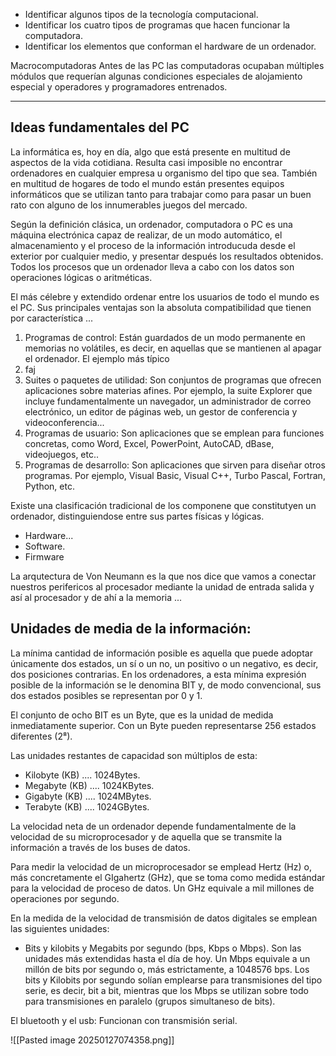- Identificar algunos tipos de la tecnología computacional.
- Identificar los cuatro tipos de programas que hacen funcionar la computadora.
- Identificar los elementos que conforman el hardware de un ordenador.

Macrocomputadoras
Antes de las PC las computadoras ocupaban múltiples módulos que requerían algunas condiciones especiales de alojamiento especial y operadores y programadores entrenados.

---
## Ideas fundamentales del PC
La informática es, hoy en día, algo que está presente en multitud de aspectos de la vida cotidiana. Resulta casi imposible no encontrar ordenadores en cualquier empresa u organismo del tipo que sea. 
También en multitud de hogares de todo el mundo están presentes equipos informáticos que se utilizan tanto para trabajar como para pasar un buen rato con alguno de los innumerables juegos del mercado.

Según la definición clásica, un ordenador, computadora o PC es una máquina electrónica capaz de realizar, de un modo automático, el almacenamiento y el proceso de la información introducuda desde el exterior por cualquier medio, y presentar después los resultados obtenidos. Todos los procesos que un ordenador lleva a cabo con los datos son operaciones lógicas o aritméticas.

El más célebre y extendido ordenar entre los usuarios de todo el mundo es el PC. Sus principales ventajas son la absoluta compatibilidad que tienen por característica ...

1. Programas de control: Están guardados de un modo permanente en memorias no volátiles, es decir, en aquellas que se mantienen al apagar el ordenador. El ejemplo más típico 
2. faj
3. Suites o paquetes de utilidad: Son conjuntos de programas que ofrecen aplicaciones sobre materias afines. Por ejemplo, la suite Explorer que incluye fundamentalmente un navegador, un administrador de correo electrónico, un editor de páginas web, un gestor de conferencia y videoconferencia...
4. Programas de usuario: Son aplicaciones que se emplean para funciones concretas, como Word, Excel, PowerPoint, AutoCAD, dBase, videojuegos, etc..
5. Programas de desarrollo: Son aplicaciones que sirven para diseñar otros programas. Por ejemplo, Visual Basic, Visual C++, Turbo Pascal, Fortran, Python, etc.

Existe una clasificación tradicional de los componene que constitutyen un ordenador, distinguiendose entre sus partes físicas y lógicas.
- Hardware...
- Software.
- Firmware

La arqutectura de Von Neumann es la que nos dice que vamos a conectar nuestros perifericos al procesador mediante la unidad de entrada salida y así al procesador y de ahí a la memoria
...

## Unidades de media de la información: 
La mínima cantidad de información posible es aquella que puede adoptar únicamente dos estados, un sí o un no, un positivo o un negativo, es decir, dos posiciones contrarias. En los ordenadores, a esta mínima expresión posible de la información se le denomina BIT y, de modo convencional, sus dos estados posibles se representan por 0 y 1.

El conjunto de ocho BIT es un Byte, que es la unidad de medida inmediatamente superior. Con un Byte pueden representarse 256 estados diferentes (2⁸).

Las unidades restantes de capacidad son múltiplos de esta: 
- Kilobyte (KB) .... 1024Bytes.
- Megabyte (KB) .... 1024KBytes.
- Gigabyte (KB) .... 1024MBytes.
- Terabyte (KB) .... 1024GBytes.

La velocidad neta de un ordenador depende fundamentalmente de la velocidad de su microprocesador y de aquella que se transmite la información a través de los buses de datos.

Para medir la velocidad de un microprocesador se emplead Hertz (Hz) o, más concretamente el GIgahertz (GHz), que se toma como medida estándar para la velocidad de proceso de datos. Un GHz equivale a mil millones de operaciones por segundo.

En la medida de la velocidad de transmisión de datos digitales se emplean las siguientes unidades:
- Bits y kilobits y Megabits por segundo (bps, Kbps o Mbps). Son las unidades más extendidas hasta el día de hoy. Un Mbps equivale a un millón de bits por segundo o, más estrictamente, a 1048576 bps.
Los bits y Kilobits por segundo solían emplearse para transmisiones del tipo serie, es decir, bit a bit, mientras que los Mbps se utilizan sobre todo para transmisiones en paralelo (grupos simultaneso de bits).

El bluetooth y el usb: Funcionan con transmisión serial.

![[Pasted image 20250127074358.png]]
